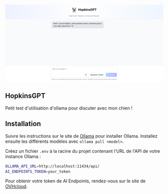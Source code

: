 ![Illustration](.github/illustration.png)

## HopkinsGPT

Petit test d'utilisation d'ollama pour discuter avec mon chien !

## Installation

Suivre les instructions sur le site de [Ollama](https://ollama.com/) pour installer Ollama.
Installez ensuite les différents modèles avec `ollama pull <model>`.

Créez un fichier `.env` à la racine du projet contenant l'URL de l'API de votre instance Ollama :

```bash
OLLAMA_API_URL=http://localhost:11434/api/
AI_ENDPOINTS_TOKEN=your_token
```

Pour obtenir votre token de AI Endpoints, rendez-vous sur le site de [OVHcloud](https://endpoints.ai.cloud.ovh.net/).
